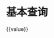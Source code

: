 # 基本查询

<div id="ex-query-01">
  <Query ref="query" :fields="fields" :layout="layout"
    :choices="choices"
    :default-value="defaultValue" :show-line="2"
    :value="value"
    :label-width="labelWidth"
    :show-selected="true"
    @on-query-change="handleQueryChange"
    @input="handleInput"></Query>
    {{value}}
</div>
<script>
var ex_query_01 = new Vue({
  el: '#ex-query-01',
  methods: {
        handleQueryChange: function (change) {
          console.log(change)
        },
        handleInput: function (value) {
          console.log(value)
        }
  },
  data: function () {
        var self = this
        return {
          labelWidth: 120,
          fields: [
                    {name: "str1", type: "Year", label: "字符串1", static: true, placeholder: "请输入字符串1",
                      options: {
                        icon: "ios-clock-outline",
                      },
                      on: {
                        'on-click': function () {
                          self.$Message.info('on-click')
                        }
                      }
                    },
                    {name: "str2", type: "string", label: "字符串2", placeholder: "请输入字符串2"},
                    {
                      name: "select1",
                      type: "select",
                      label: "选择1",
                      placeholder: "这是一个下拉单选项",
                      options: {
                        filterable: true
                      }
                    },
                    {
                      name: "select2",
                      type: "select",
                      label: "选择2",
                      multiple: true,
                      placeholder: "这是一个下拉多选项"
                    },
                    {
                      name: "datepicker",
                      type: "date",
                      label: "日期",
                      placeholder: "日期单选",
                      options: {
                        // type: 'year',
                        confirm: true,
                        size: "default",
                        placement: "bottom",//top top-start top-end bottom bottom-start bottom-end left left-start left-end right right-start right-end (default bottom-start)
                        options: {
                          disabledDate: function (date) {
                            console.log(date)
                            return date && date.valueOf() < Date.now() - 86400000;
                          },
                          shortcuts: [
                            {
                              text: 'Today',
                              value: function() {
                                return new Date();
                              },
                              onClick: function(picker){
                                this.$Message.info('Click today');
                              }
                            },
                            {
                              text: 'Yesterday',
                              value: function(){
                                var date = new Date();
                                date.setTime(date.getTime() - 3600 * 1000 * 24);
                                return date;
                              },
                              onClick: function(picker){
                                this.$Message.info('Click yesterday');
                              }
                            },
                            {
                              text: 'One week',
                              value: function(){
                                var date = new Date();
                                date.setTime(date.getTime() - 3600 * 1000 * 24 * 7);
                                return date;
                              },
                              onClick: function(picker){
                                this.$Message.info('Click a week ago');
                              }
                            }
                          ]
                        }
                      }
                    },
                    {
                      name: 'datepickerrange',
                      type: 'datepickerrange',
                      label: '日期范围',
                      options: {
                        placeholderBegin: '开始时间',
                        placeholderEnd: '结束时间'
                      }
                    },
                    {
                      name: "radio",
                      type: "radio",
                      label: "单选框",
                      options: {
                        choices: [
                          {value: "1", label: "备选项1"}, 
                          {value: "2", label: "备选项2", disabled: true}, 
                          {value: "3", label: "备选项3"}
                        ]
                      }
                    },
                    {
                      name: "checkbox",
                      type: "checkboxgroup",
                      label: "多选框",
                      options: {
                        choices: [
                          {value: "1", label: "备选项1"}, 
                          {value: "2", label: "备选项2", disabled: true}, 
                          {value: "3", label: "备选项3"}
                        ]
                      }
                    },
                    {
                      name: "select_remote",
                      type: "select",
                      label: "远程选择",
                      options: {
                        remote: true,
                        filterable: true,
                        remoteMethod: function(term, callback) {
                          setTimeout(function(){
                            console.log('select_remote remoteMethod', term)
                            callback([{label: 'Test A', value: 'A'}, {label: 'Test B', value: 'B'}])
                          }, 500)
                        },
                        remoteSelected: function (v, callback) {
                          if (v)
                          setTimeout(function(){
                            console.log('select_remote remoteSelected', v)
                            callback([{label: 'Test A', value: 'A'}])
                          }, 20)
                        }
                      }
                    },
                    {
                      name: "select_remote2",
                      type: "select",
                      label: "远程选择2",
                      multiple: true,
                      options: {
                        remote: true,
                        filterable: true,
                        remoteMethod: function(term, callback) {
                          setTimeout(function(){
                            console.log('select_remote2 remoteMethod', term)
                            callback([{label: 'Test A', value: 'A'}, {label: 'Test B', value: 'B'}])
                          }, 500)
                        },
                        remoteSelected: function (v, callback) {
                          if (v)
                          setTimeout(function(){
                            console.log('select_remote2 remoteSelected', v)
                            callback([{label: 'Test A', value: 'A'}])
                          }, 20)
                        }
                      }
                    },
                  ],
          layout: [
            ['str1', 'str2'],
            ['select1', 'select2'],
            ['datepicker', 'datepickerrange'],
            ['radio', 'checkbox'],
            ['select_remote', 'select_remote2']
          ],
          defaultValue: {
            select1: 'city_003',
            select2: ["city_001"],
            str1: "Hello World!!!",
            checkbox: ["1","2"],
            radio: "1",
          },
          value: {
            datepickerrange: ['2018-04-20', '2018-04-22'],
            select_remote: 'A',
            select_remote2: ['A']
          },
          choices: {
            select1: [{label: "西雅图", value: "city_001"}, {label: "旧金山", value: "city_002"}, {
              label: "洛杉矶",
              value: "city_003"
            }],
            select2: [
              {label: "西雅图", value: "city_001"},
              {label: "旧金山", value: "city_002"},
              {label: "洛杉矶", value: "city_003"}
            ],
          },
        }
      },
})
</script>
